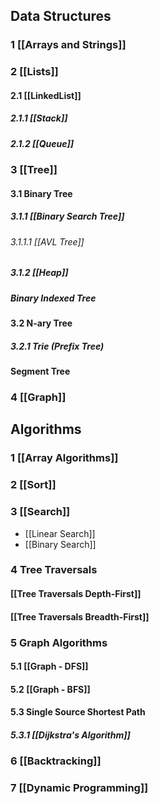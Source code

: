 ## Data Structures
### 1 [[Arrays and Strings]]
### 2 [[Lists]]
#### 2.1 [[LinkedList]]
##### 2.1.1 [[Stack]]
##### 2.1.2 [[Queue]]
### 3 [[Tree]]
#### 3.1 Binary Tree 
##### 3.1.1 [[Binary Search Tree]]
###### 3.1.1.1 [[AVL Tree]]

##### 3.1.2 [[Heap]]
##### Binary Indexed Tree
#### 3.2 N-ary Tree
##### 3.2.1 Trie (Prefix Tree)
#### Segment Tree

### 4 [[Graph]]
## Algorithms
### 1 [[Array Algorithms]]
### 2 [[Sort]]
### 3 [[Search]]
* [[Linear Search]]
* [[Binary Search]]
### 4 Tree Traversals
#### [[Tree Traversals Depth-First]]
#### [[Tree Traversals Breadth-First]]
### 5 Graph Algorithms 
#### 5.1 [[Graph - DFS]]
#### 5.2 [[Graph - BFS]]
#### 5.3 Single Source Shortest Path
##### 5.3.1 [[Dijkstra's Algorithm]]
### 6 [[Backtracking]]
### 7 [[Dynamic Programming]]


